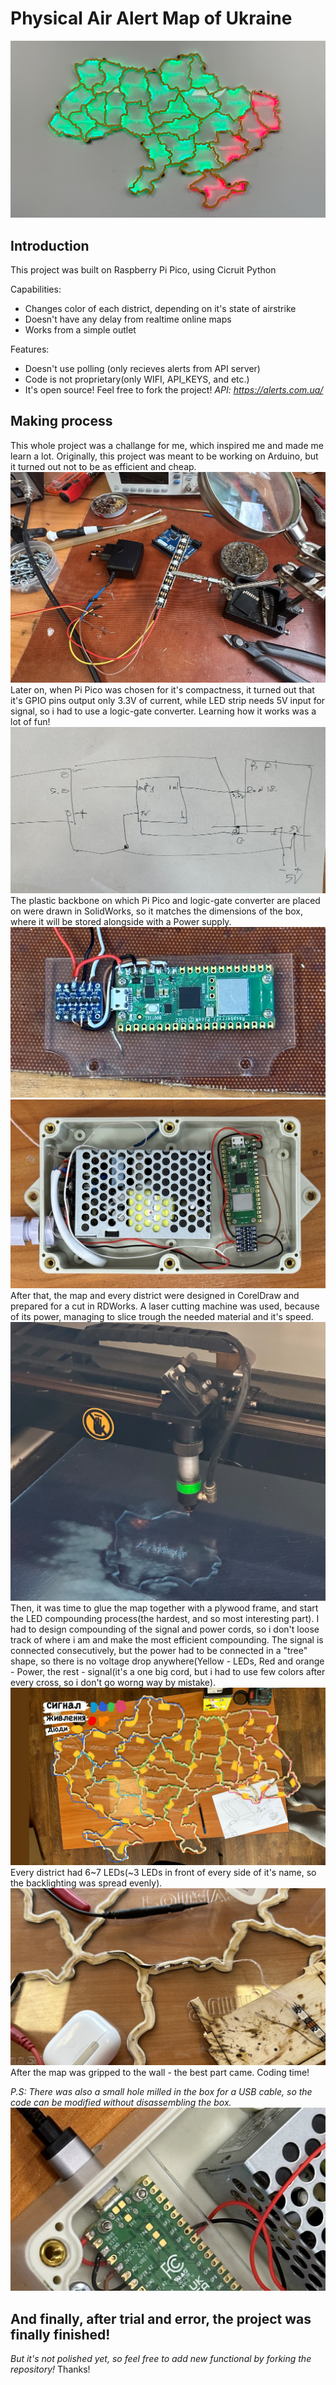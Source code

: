 # Physical Air Alert Map of Ukraine
![alt text](https://github.com/MoonLighTingPY/airstrike_map_Ukraine/blob/main/images/17.jpg?raw=true)
## Introduction
This project was built on Raspberry Pi Pico, using Cicruit Python

Capabilities:
- Changes color of each district, depending on it's state of airstrike
- Doesn't have any delay from realtime online maps
- Works from a simple outlet
  
Features:
- Doesn't use polling (only recieves alerts from API server)
- Code is not proprietary(only WIFI, API_KEYS, and etc.)
- It's open source! Feel free to fork the project!
*API: https://alerts.com.ua/*

## Making process
This whole project was a challange for me, which inspired me and made me learn a lot.
Originally, this project was meant to be working on Arduino, but it turned out not to be as efficient and cheap.
![alt text](https://github.com/MoonLighTingPY/airstrike_map_Ukraine/blob/main/images/2.jpg?raw=true)
Later on, when Pi Pico was chosen for it's compactness, it turned out that it's GPIO pins output only 3.3V of current, while LED strip needs 5V input for signal,
so i had to use a logic-gate converter. Learning how it works was a lot of fun!
![alt text](https://github.com/MoonLighTingPY/airstrike_map_Ukraine/blob/main/images/3.jpg?raw=true)
The plastic backbone on which Pi Pico and logic-gate converter are placed on were drawn in SolidWorks,
so it matches the dimensions of the box, where it will be stored alongside with a Power supply.
![alt text](https://github.com/MoonLighTingPY/airstrike_map_Ukraine/blob/main/images/4.jpg?raw=true)
![alt text](https://github.com/MoonLighTingPY/airstrike_map_Ukraine/blob/main/images/5.jpg?raw=true)
After that, the map and every district were designed in CorelDraw and prepared for a cut in RDWorks. A laser cutting machine was used, because of its power, managing to slice trough the needed material and it's speed.
![alt text](https://github.com/MoonLighTingPY/airstrike_map_Ukraine/blob/main/images/8.jpg?raw=true)
Then, it was time to glue the map together with a plywood frame, and start the LED compounding process(the hardest, and so most interesting part).
I had to design compounding of the signal and power cords, so i don't loose track of where i am and make the most efficient compounding. The signal is connected consecutively, but the power had to be connected in a "tree" shape, so there is no voltage drop anywhere(Yellow - LEDs, Red and orange - Power, the rest - signal(it's a one big cord, but i had to use few colors after every cross, so i don't go worng way by mistake).
![alt text](https://github.com/MoonLighTingPY/airstrike_map_Ukraine/blob/main/images/10.jpg?raw=true)
Every district had 6~7 LEDs(~3 LEDs in front of every side of it's name, so the backlighting was spread evenly).
![alt text](https://github.com/MoonLighTingPY/airstrike_map_Ukraine/blob/main/images/14.jpg?raw=true)
After the map was gripped to the wall - the best part came. Coding time!

*P.S: There was also a small hole milled in the box for a USB cable, so the code can be modified without disassembling the box.*
![alt text](https://github.com/MoonLighTingPY/airstrike_map_Ukraine/blob/main/images/12.jpg?raw=true)
## And finally, after trial and error, the project was finally finished!
*But it's not polished yet, so feel free to add new functional by forking the repository!* Thanks!




